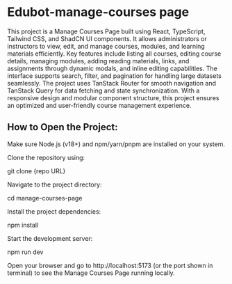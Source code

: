 # Edubot-manage-courses page

This project is a Manage Courses Page built using React, TypeScript, Tailwind CSS, and ShadCN UI components. It allows administrators or instructors to view, edit, and manage courses, modules, and learning materials efficiently. Key features include listing all courses, editing course details, managing modules, adding reading materials, links, and assignments through dynamic modals, and inline editing capabilities. The interface supports search, filter, and pagination for handling large datasets seamlessly. The project uses TanStack Router for smooth navigation and TanStack Query for data fetching and state synchronization. With a responsive design and modular component structure, this project ensures an optimized and user-friendly course management experience.

## How to Open the Project:
Make sure Node.js (v18+) and npm/yarn/pnpm are installed on your system.

Clone the repository using:

 git clone {repo URL}
 
Navigate to the project directory:

cd manage-courses-page

Install the project dependencies:


npm install

Start the development server:


npm run dev

Open your browser and go to http://localhost:5173 (or the port shown in terminal) to see the Manage Courses Page running locally.


